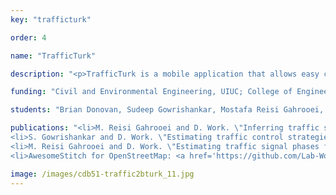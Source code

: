 ```yaml
---
key: "trafficturk"

order: 4

name: "TrafficTurk"

description: "<p>TrafficTurk is a mobile application that allows easy collection of traffic data.  The app functions as a turning movement counter - the user stands at an intersection and swipes the screen when a vehicle passes.  The user swipes the trajectory of the car on an intersection image - different types of swipes correspond to various types  of turns.  All of these turns are sent wirelessly to a central server in realtime, so they can be analyzed and stored in a database. The purpose of TrafficTurk is to collect data on a large scale during unusual events. Ideally, many users will simultaneously collect data at nearby intersections in order to get a complete picture of the traffic patterns.  The server sends a map to the app, allowing users to scroll around and see various intersections.  They choose the one that they intend to collect data at, and begin counting. TrafficTurk is designed for the worst-case scenario.  During some types of unusual events, mobile networks become crowded or even fail entirely.  For this reason, the app must be able to function with intermittent or absent internet connections.  To support this, the app can easily pre-cache all of the intersections in an area.  In this way, it is possible to count at these intersections even if there are no mobile networks available near them.  Similarly, the app maintains a cache of collected data which only clears once the server has received it.  In this way, the app has a 100% data collection guarantee as long as the phone eventually connects to a wireless network.</p>"

funding: "Civil and Environmental Engineering, UIUC; College of Engineering, UIUC; Illinois Department of Transportation; National Science Foundation"

students: "Brian Donovan, Sudeep Gowrishankar, Mostafa Reisi Gahrooei, Jon Que, Bhinav Sura, Meng Han"

publications: "<li>M. Reisi Gahrooei and D. Work. \"Inferring traffic signal phases from turning movement counters using hidden Markov models.\" IEEE Transactions on Intelligent Transportation Systems,</em>PP(99), pp. 1-11, June 2014.<strong> Download: </strong><a href='https://www.dropbox.com/s/gr637fsvg2gkkh1/ReisiGahrooeiWork2014.pdf'>preprint</a>, <a href='https://github.com/reisiga2/TrafficSignalPhaseEstimation'>source code</a></li>
<li>S. Gowrishankar and D. Work. \"Estimating traffic control strategies with inverse optimal control.\" <em>in Proceedings of the </em>IEEE Conference on Intelligent Transportation Systems, April 2013.  <strong>Download:</strong><a href='https://www.dropbox.com/s/rbnn7x7n76p7uo7/GowrishankarWork13.pdf'>preprint</a>, <a href='https://github.com/sgowris2/InverseOptimalControl'>source code</a></li>
<li>M. Reisi Gahrooei and D. Work. \"Estimating traffic signal phases from turning movement counters.\" <em>in Proceedings of the IEEE Conference on Intelligent Transportation Systems, April 2013, pp. </em>1113 – 1118<em>. </em><strong>Download: </strong><a href='https://www.dropbox.com/s/cahvladdq9xz9wg/IEEEITSC_Phase_Estimation.pdf'>preprint</a>, <a href='https://github.com/reisiga2/Estimating-phases-from-turning-movement-counts'>source code</a></li>
<li>AwesomeStitch for OpenStreetMap: <a href='https://github.com/Lab-Work/AwesomeStitch'>https://github.com/Lab-Work/AwesomeStitch</a></li>"

image: /images/cdb51-traffic2bturk_11.jpg
---
```

